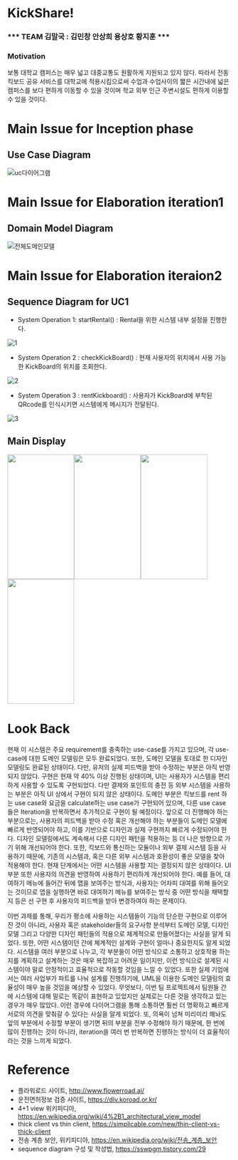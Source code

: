 # KickShare!

### *** TEAM 김말국 : 김민창 안상희 용상호 황지훈 ***

### Motivation
보통 대학교 캠퍼스는 매우 넓고 대중교통도 원활하게 지원되고 있지 않다. 따라서 전동 킥보드 공유 서비스를 대학교에 적용시킴으로써 수업과 수업사이의 짧은 시간내에 넓은 캠퍼스를 보다 편하게 이동할 수 있을 것이며 학교 외부 인근 주변시설도 편하게 이용할 수 있을 것이다.

# Main Issue for Inception phase

## Use Case Diagram

![uc다이어그램](https://user-images.githubusercontent.com/55920132/101247206-71755a80-375b-11eb-9c2d-57006b2ab59e.png)

# Main Issue for Elaboration iteration1

## Domain Model Diagram

![전체도메인모델](https://user-images.githubusercontent.com/55920132/101247220-8baf3880-375b-11eb-862e-183491466f0f.png)

# Main Issue for Elaboration iteraion2

## Sequence Diagram for UC1

- System Operation 1: startRental() : Rental을 위한 시스템 내부 설정을 진행한다.

![1](https://user-images.githubusercontent.com/55920132/101247291-29a30300-375c-11eb-884b-9de490c7a172.png)

- System Operation 2 : checkKickBoard() : 현재 사용자의 위치에서 사용 가능한 KickBoard의 위치를 조회한다.

![2](https://user-images.githubusercontent.com/55920132/101247296-31fb3e00-375c-11eb-9ece-e68e22f898dd.png)

- System Operation 3 : rentKickboard() : 사용자가 KickBoard에 부착된 QRcode를 인식시키면 시스템에게 메시지가 전달된다.

![3](https://user-images.githubusercontent.com/55920132/101247304-37588880-375c-11eb-9812-898c4516ee25.png)

## Main Display

<img src="https://user-images.githubusercontent.com/55920132/101247513-6b807900-375d-11eb-9e01-a03791b6eb28.png"  width="150" height="280"><img src="https://user-images.githubusercontent.com/55920132/101247530-776c3b00-375d-11eb-82e9-4eda97ce5198.png"  width="150" height="280"><img src="https://user-images.githubusercontent.com/55920132/101247540-82bf6680-375d-11eb-9878-e5bd0304f355.png"  width="150" height="280"><img src="https://user-images.githubusercontent.com/55920132/101247558-923eaf80-375d-11eb-8039-ab629c76547d.png"  width="150" height="280">

# Look Back

현재 이 시스템은 주요 requirement를 충족하는 use-case를 가지고 있으며, 각 use-case에 대한 도메인 모델링은 모두 완료되었다. 또한, 도메인 모델을 토대로 한 디자인 모델링도 완료된 상태이다. 다만, 유저의 실제 피드백을 받아 수정하는 부분은 아직 반영되지 않았다. 구현은 현재 약 40% 이상 진행된 상태이며, UI는 사용자가 시스템을 편리하게 사용할 수 있도록 구현되었다. 다만 결제와 포인트의 충전 등 외부 시스템을 사용하는 부분은 아직 UI 상에서 구현이 되지 않은 상태이다. 도메인 부분은 킥보드를  rent 하는 use case와 요금을 calculate하는 use case가 구현되어 있으며,  다른 use case들은 Iteration을 반복하면서 추가적으로 구현이 될 예정이다. 앞으로 더 진행해야 하는 부분으로는, 사용자의 피드백을 받아 수정 혹은 개선해야 하는 부분들이 도메인 모델에 빠르게 반영되어야 하고, 이를 기반으로 디자인과 실제 구현까지 빠르게 수정되어야 한다. 디자인 모델링에서도 계속해서 다른 디자인 패턴을 적용하는 등 더 나은 방향으로 가기 위해 개선되어야 한다. 또한, 킥보드와 통신하는 모듈이나 외부 결제 시스템 등을 사용하기 때문에, 기존의 시스템과, 혹은 다른 외부 시스템과 호환성이 좋은 모델을 찾아 적용해야 한다. 현재 단계에서는 어떤 시스템을 사용할 지는 결정되지 않은 상태이다. UI 부분 또한 사용자의 의견을 반영하여 사용하기 편리하게 개선되어야 한다. 예를 들어, 대여하기 메뉴에 들어간 뒤에 맵을 보여주는 방식과, 사용자는 어차피 대여를 위해 들어오는 것이므로 앱을 실행하면 바로 대여하기 메뉴를 보여주는 방식 중 어떤 방식을 채택할 지 등은 선 구현 후 사용자의 피드백을 받아 변경하여야 하는 문제이다. 

이번 과제를 통해, 우리가 평소에 사용하는 시스템들이 기능의 단순한 구현으로 이루어진 것이 아니라, 사용자 혹은 stakeholder들의 요구사항 분석부터 도메인 모델, 디자인 모델 그리고 다양한 디자인 패턴들의 적용으로 체계적으로 만들어졌다는 사실을 알게 되었다. 또한, 어떤 시스템이던 간에 체계적인 설계와 구현이 얼마나 중요한지도 알게 되었다. 시스템을 여러 부분으로 나누고, 각 부분들이 어떤 방식으로 소통하고 상호작용 하는지를 계획하고 설계하는 것은 매우 복잡하고 어려운 일이지만, 이런 방식으로 설계된 시스템이야 말로 안정적이고 효율적으로 작동할 것임을 느낄 수 있었다. 또한 실제 기업에서는 여러 사업부가 파트를 나눠 설계를 진행하기에, UML을 이용한 도메인 모델링의 효율성이 매우 높을 것임을 예상할 수 있었다. 무엇보다, 이번 팀 프로젝트에서 팀원들 간에 시스템에 대해 말로는 똑같이 표현하고 있었지만 실제로는 다른 것을 생각하고 있는 경우가 매우 많았다. 이런 경우에 다이어그램을 통해 소통하면 훨씬 더 명확하고 빠르게 서로의 의견을 맞춰갈 수 있다는 사실을 알게 되었다. 또, 의욕이 넘쳐 미리미리 해놔도 앞의 부분에서 수정할 부분이 생기면 뒤의 부분을 전부 수정해야 하기 때문에, 한 번에 많이 진행하는 것이 아니라, iteration을 여러 번 반복하면 진행하는 방식이 더 효율적이라는 것을 느끼게 되었다.

# Reference

- 플라워로드 사이트, http://www.flowerroad.ai/
- 운전면허정보 검증 사이트, https://dlv.koroad.or.kr/
- 4+1 view 위키피디아, https://en.wikipedia.org/wiki/4%2B1_architectural_view_model  
- thick client vs thin client, https://simplicable.com/new/thin-client-vs-thick-client 
- 전송 계층 보안, 위키피디아, https://en.wikipedia.org/wiki/전송_계층_보안
- sequence diagram 구성 및 작성법, https://sswpgm.tistory.com/29


